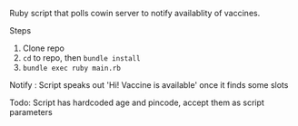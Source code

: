 Ruby script that polls cowin server to notify availablity of vaccines.

Steps
1. Clone repo
2. `cd` to repo, then `bundle install`
3. `bundle exec ruby main.rb`

Notify : Script speaks out 'Hi! Vaccine is available' once it finds some slots

Todo: Script has hardcoded age and pincode, accept them as script parameters
